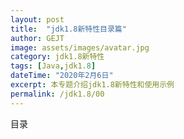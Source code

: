 ```yaml
---
layout: post
title:  "jdk1.8新特性目录篇"
author: GEJT
image: assets/images/avatar.jpg
category: jdk1.8新特性
tags: [Java,jdk1.8]
dateTime: "2020年2月6日"
excerpt: 本专题介绍jdk1.8新特性和使用示例
permalink: /jdk1.8/00
---
```


目录




